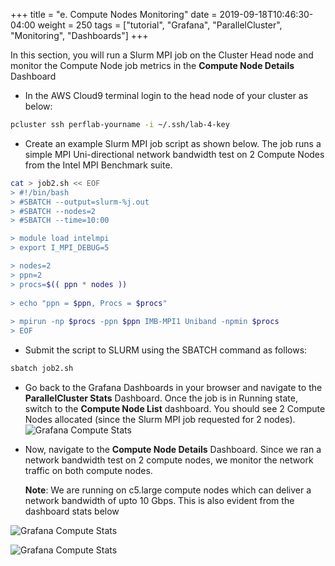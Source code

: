 +++
title = "e. Compute Nodes Monitoring"
date = 2019-09-18T10:46:30-04:00
weight = 250
tags = ["tutorial", "Grafana", "ParallelCluster", "Monitoring", "Dashboards"]
+++

In this section, you will run a Slurm MPI job on the Cluster Head node and monitor the Compute Node job metrics in the **Compute Node Details** Dashboard

- In the AWS Cloud9 terminal login to the head node of your cluster as below:

```bash
pcluster ssh perflab-yourname -i ~/.ssh/lab-4-key
```

- Create an example Slurm MPI job script as shown below. The job runs a simple MPI Uni-directional network bandwidth test on 2 Compute Nodes from the Intel MPI Benchmark suite.

```bash
cat > job2.sh << EOF
> #!/bin/bash
> #SBATCH --output=slurm-%j.out
> #SBATCH --nodes=2
> #SBATCH --time=10:00

> module load intelmpi
> export I_MPI_DEBUG=5

> nodes=2
> ppn=2
> procs=$(( ppn * nodes ))
 
> echo "ppn = $ppn, Procs = $procs"
 
> mpirun -np $procs -ppn $ppn IMB-MPI1 Uniband -npmin $procs 
> EOF
```

- Submit the script to SLURM using the SBATCH command as follows:

```bash
sbatch job2.sh
```


- Go back to the Grafana Dashboards in your browser and navigate to the **ParallelCluster Stats** Dashboard. Once the job is in Running state, switch to the **Compute Node List** dashboard. You should see 2 Compute Nodes allocated (since the Slurm MPI job requested for 2 nodes). 
![Grafana Compute Stats](/images/monitoring/grafana-compute-node-list.png)


- Now, navigate to the **Compute Node Details** Dashboard. Since we ran a network bandwidth test on 2 compute nodes, we monitor the network traffic on both compute nodes.
  
  **Note**: We are running on c5.large compute nodes which can deliver a network bandwidth of upto 10 Gbps. This is also evident from the dashboard stats below

![Grafana Compute Stats](/images/monitoring/grafana-compute-node-details-1.png)


![Grafana Compute Stats](/images/monitoring/grafana-compute-node-details-2.png)










 










